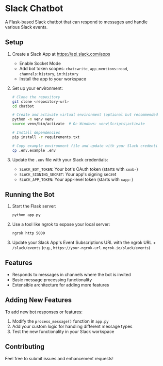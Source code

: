 # Slack Chatbot

A Flask-based Slack chatbot that can respond to messages and handle various Slack events.

## Setup

1. Create a Slack App at https://api.slack.com/apps
   - Enable Socket Mode
   - Add bot token scopes: `chat:write`, `app_mentions:read`, `channels:history`, `im:history`
   - Install the app to your workspace

2. Set up your environment:
   ```bash
   # Clone the repository
   git clone <repository-url>
   cd chatbot

   # Create and activate virtual environment (optional but recommended)
   python -m venv venv
   source venv/bin/activate  # On Windows: venv\Scripts\activate

   # Install dependencies
   pip install -r requirements.txt

   # Copy example environment file and update with your Slack credentials
   cp .env.example .env
   ```

3. Update the `.env` file with your Slack credentials:
   - `SLACK_BOT_TOKEN`: Your bot's OAuth token (starts with `xoxb-`)
   - `SLACK_SIGNING_SECRET`: Your app's signing secret
   - `SLACK_APP_TOKEN`: Your app-level token (starts with `xapp-`)

## Running the Bot

1. Start the Flask server:
   ```bash
   python app.py
   ```

2. Use a tool like ngrok to expose your local server:
   ```bash
   ngrok http 5000
   ```

3. Update your Slack App's Event Subscriptions URL with the ngrok URL + `/slack/events`
   (e.g., `https://your-ngrok-url.ngrok.io/slack/events`)

## Features

- Responds to messages in channels where the bot is invited
- Basic message processing functionality
- Extensible architecture for adding more features

## Adding New Features

To add new bot responses or features:
1. Modify the `process_message()` function in `app.py`
2. Add your custom logic for handling different message types
3. Test the new functionality in your Slack workspace

## Contributing

Feel free to submit issues and enhancement requests!

